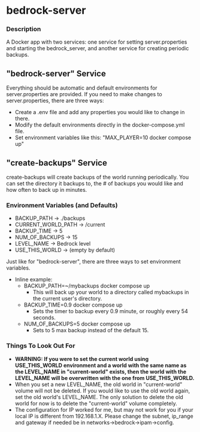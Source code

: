 # bedrock-server

### Description

A Docker app with two services: one service for setting server.properties and starting the bedrock_server, and another service for creating periodic backups.

## "bedrock-server" Service

Everything should be automatic and default environments for server.properties are provided. If you need to make changes to server.properties, there are three ways:

- Create a .env file and add any properties you would like to change in there.
- Modify the default environments directly in the docker-compose.yml file.
- Set environment variables like this: "MAX_PLAYER=10 docker compose up"

## "create-backups" Service

create-backups will create backups of the world running periodically. You can set the directory it backups to, the # of backups you would like and how often to back up in minutes.

### Environment Variables (and Defaults)

- BACKUP_PATH -> ./backups
- CURRENT_WORLD_PATH -> /current
- BACKUP_TIME -> 5
- NUM_OF_BACKUPS -> 15
- LEVEL_NAME -> Bedrock level
- USE_THIS_WORLD -> (empty by default)

Just like for "bedrock-server", there are three ways to set environment variables.

- Inline example:
  - BACKUP_PATH=~/mybackups docker compose up
    - This will back up your world to a directory called mybackups in the current user's directory.
  - BACKUP_TIME=0.9 docker compose up
    - Sets the timer to backup every 0.9 minute, or roughly every 54 seconds.
  - NUM_OF_BACKUPS=5 docker compose up
    - Sets to 5 max backup instead of the default 15.

### Things To Look Out For

- **WARNING: If you were to set the current world using USE_THIS_WORLD environment and a world with the same name as the LEVEL_NAME in "current-world" exists, then the world with the LEVEL_NAME will be overwritten with the one from USE_THIS_WORLD.**
- When you set a new LEVEL_NAME, the old world in "current-world" volume will not be deleted. If you would like to use the old world again, set the old world's LEVEL_NAME. The only solution to delete the old world for now is to delete the "current-world" volume completely.
- The configuration for IP worked for me, but may not work for you if your local IP is different from 192.168.1.X. Please change the subnet, ip_range and gateway if needed be in networks->bedrock->ipam->config.
